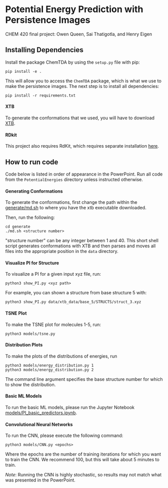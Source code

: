 # Potential Energy Prediction with Persistence Images
CHEM 420 final project: Owen Queen, Sai Thatigotla, and Henry Eigen

## Installing Dependencies
Install the package ChemTDA by using the `setup.py` file with pip:

```
pip install -e .
```

This will allow you to access the `ChemTDA` package, which is what we use to make the persistence images. The next step is to install all dependencies:

```
pip install -r requirements.txt
```

#### XTB
To generate the conformations that we used, you will have to download [XTB](https://xtb-docs.readthedocs.io/en/latest/contents.html).

#### RDkit
This project also requires RdKit, which requires separate installation [here](https://www.rdkit.org/docs/Install.html).

## How to run code
Code below is listed in order of appearance in the PowerPoint. Run all code from the `PotentialEnergies` directory unless instructed otherwise.

#### Generating Conformations
To generate the conformations, first change the path within the [generate/md.sh](https://github.com/owencqueen/PotentialEnergies/blob/main/generate/md.sh) to where you have the xtb executable downloaded.

Then, run the following:
```
cd generate
./md.sh <structure number>
```

"structure number" can be any integer between 1 and 40. This short shell script generates conformations with XTB and then parses and moves all files into the appropriate position in the `data` directory.

#### Visualize PI for Structure
To visualize a PI for a given input xyz file, run:
```
python3 show_PI.py <xyz path>
```
For example, you can shown a structure from base structure 5 with:
```
python3 show_PI.py data/xtb_data/base_5/STRUCTS/struct_3.xyz
```

#### TSNE Plot
To make the TSNE plot for molecules 1-5, run:
```
python3 models/tsne.py
```

#### Distribution Plots
To make the plots of the distributions of energies, run
```
python3 models/energy_distribution.py 1
python3 models/energy_distribution.py 2
```
The command line argument specifies the base structure number for which to show the distribution.

#### Basic ML Models
To run the basic ML models, please run the Jupyter Notebook [models/PI_basic_predictors.ipynb](https://github.com/owencqueen/PotentialEnergies/blob/main/models/PI_basic_predictors.ipynb).

#### Convolutional Neural Networks
To run the CNN, please execute the following command:
```
python3 models/CNN.py <epochs>
```
Where the epochs are the number of training iterations for which you want to train the CNN. We recommend 100, but this will take about 5 minutes to train.

*Note*: Running the CNN is highly stochastic, so results may not match what was presented in the PowerPoint.  
